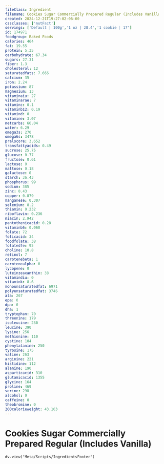 ```yaml
---
fileClass: Ingredient
filename: Cookies Sugar Commercially Prepared Regular (Includes Vanilla)
created: 2024-12-21T19:27:02-06:00
cssclasses: ['nutFact']
servings: ['Default | 100g','1 oz | 28.4','1 cookie | 17']
id: 174971
foodgroup: Baked Foods
calories: 464
fat: 19.55
protein: 5.35
carbohydrate: 67.34
sugars: 27.31
fiber: 1.3
cholesterol: 12
saturatedfats: 7.666
calcium: 35
iron: 2.24
potassium: 87
magnesium: 13
vitaminaiu: 27
vitaminarae: 7
vitaminc: 0.1
vitaminb12: 0.19
vitamind: 0
vitamine: 3.07
netcarbs: 66.04
water: 6.29
omega3s: 270
omega6s: 3478
pralscore: 3.652
transfattyacids: 0.49
sucrose: 25.75
glucose: 0.77
fructose: 0.61
lactose: 0
maltose: 0.18
galactose: 0
starch: 36.43
phosphorus: 99
sodium: 385
zinc: 0.43
copper: 0.079
manganese: 0.307
selenium: 8.2
thiamin: 0.232
riboflavin: 0.236
niacin: 2.942
pantothenicacid: 0.28
vitaminb6: 0.068
folate: 72
folicacid: 34
foodfolate: 38
folatedfe: 95
choline: 10.8
retinol: 7
carotenebeta: 1
carotenealpha: 0
lycopene: 0
luteinzeaxanthin: 38
vitamindiu: 0
vitamink: 8.6
monounsaturatedfat: 6971
polyunsaturatedfat: 3746
ala: 267
epa: 0
dpa: 0
dha: 1
tryptophan: 70
threonine: 179
isoleucine: 230
leucine: 390
lysine: 256
methionine: 110
cystine: 104
phenylalanine: 250
tyrosine: 175
valine: 263
arginine: 221
histidine: 112
alanine: 190
asparticacid: 310
glutamicacid: 1355
glycine: 164
proline: 469
serine: 298
alcohol: 0
caffeine: 0
theobromine: 0
200calorieweight: 43.103
---
```


# Cookies Sugar Commercially Prepared Regular (Includes Vanilla)

```dataviewjs
dv.view("Meta/Scripts/IngredientsFooter")
```
